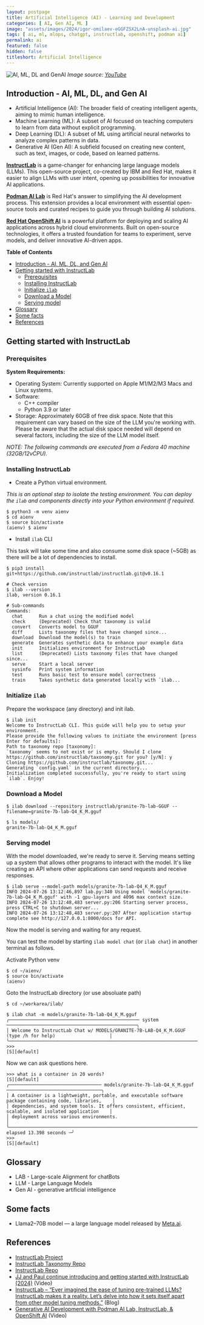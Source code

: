 ```yaml
---
layout: postpage
title: Artificial Intelligence (AI) - Learning and Development
categories: [ AI, Gen AI, ML ]
image: "assets/images/2024/igor-omilaev-eGGFZ5X2LnA-unsplash-ai.jpg"
tags: [ ai, ml, mlops, chatgpt, instructlab, openshift, podman ai]
permalink: ai
featured: false
hidden: false
titleshort: Artificial Intelligence
---
```


![AI, ML, DL and GenAI](assets/images/2024/ai-ml-dl-genai.png)
*Image source: [YouTube](https://www.youtube.com/watch?v=tZj8j3fdXy4)*

## Introduction - AI, ML, DL, and Gen AI

- Artificial Intelligence (AI): The broader field of creating intelligent agents, aiming to mimic human intelligence.
- Machine Learning (ML): A subset of AI focused on teaching computers to learn from data without explicit programming.
- Deep Learning (DL): A subset of ML using artificial neural networks to analyze complex patterns in data.
- Generative AI (Gen AI): A subfield focused on creating new content, such as text, images, or code, based on learned patterns.

**[InstructLab](https://www.redhat.com/en/topics/ai/what-is-instructlab)** is a game-changer for enhancing large language models (LLMs). This open-source project, co-created by IBM and Red Hat, makes it easier to align LLMs with user intent, opening up possibilities for innovative AI applications.

**[Podman AI Lab](https://podman-desktop.io/docs/ai-lab)** is Red Hat's answer to simplifying the AI development process. This extension provides a local environment with essential open-source tools and curated recipes to guide you through building AI solutions.

**[Red Hat OpenShift AI](https://www.redhat.com/en/technologies/cloud-computing/openshift/openshift-ai)** is a powerful platform for deploying and scaling AI applications across hybrid cloud environments. Built on open-source technologies, it offers a trusted foundation for teams to experiment, serve models, and deliver innovative AI-driven apps.

**Table of Contents**

- [Introduction - AI, ML, DL, and Gen AI](#introduction---ai-ml-dl-and-gen-ai)
- [Getting started with InstructLab](#getting-started-with-instructlab)
  - [Prerequisites](#prerequisites)
  - [Installing InstructLab](#installing-instructlab)
  - [Initialize `ilab`](#initialize-ilab)
  - [Download a Model](#download-a-model)
  - [Serving model](#serving-model)
- [Glossary](#glossary)
- [Some facts](#some-facts)
- [References](#references)

## Getting started with InstructLab

### Prerequisites

**System Requirements:**

- Operating System: Currently supported on Apple M1/M2/M3 Macs and Linux systems.
- Software:
  - C++ compiler
  - Python 3.9 or later
- Storage: Approximately 60GB of free disk space. Note that this requirement can vary based on the size of the LLM you're working with. Please be aware that the actual disk space needed will depend on several factors, including the size of the LLM model itself.

*NOTE: The following commands are executed from a Fedora 40 machine (32GB/12vCPU).*

### Installing InstructLab

- Create a Python virtual environment.

*This is an optional step to isolate the testing environment. You can deploy the `ilab` and components directly into your Python environment if required.*

```shell
$ python3 -m venv aienv
$ cd aienv
$ source bin/activate
(aienv) $ aienv
```

- Install `ilab` CLI

This task  will take some time and also consume some disk space (~5GB) as there will be a lot of dependencies to install.

```shell
$ pip3 install git+https://github.com/instructlab/instructlab.git@v0.16.1

# Check version
$ ilab --version
ilab, version 0.16.1

# Sub-commands
Commands:
  chat      Run a chat using the modified model
  check     (Deprecated) Check that taxonomy is valid
  convert   Converts model to GGUF
  diff      Lists taxonomy files that have changed since...
  download  Download the model(s) to train
  generate  Generates synthetic data to enhance your example data
  init      Initializes environment for InstructLab
  list      (Deprecated) Lists taxonomy files that have changed since...
  serve     Start a local server
  sysinfo   Print system information
  test      Runs basic test to ensure model correctness
  train     Takes synthetic data generated locally with `ilab...
```

### Initialize `ilab`

Prepare the workspace (any directory) and init ilab.

```shell
$ ilab init
Welcome to InstructLab CLI. This guide will help you to setup your environment.
Please provide the following values to initiate the environment [press Enter for defaults]:
Path to taxonomy repo [taxonomy]:
`taxonomy` seems to not exist or is empty. Should I clone https://github.com/instructlab/taxonomy.git for you? [y/N]: y
Cloning https://github.com/instructlab/taxonomy.git...
Generating `config.yaml` in the current directory...
Initialization completed successfully, you're ready to start using `ilab`. Enjoy!
```

### Download a Model

```shell
$ ilab download --repository instructlab/granite-7b-lab-GGUF --filename=granite-7b-lab-Q4_K_M.gguf

$ ls models/
granite-7b-lab-Q4_K_M.gguf
```

### Serving model

With the model downloaded, we're ready to serve it. Serving means setting up a system that allows other programs to interact with the model. It's like creating an API where other applications can send requests and receive responses.

```shell
$ ilab serve --model-path models/granite-7b-lab-Q4_K_M.gguf
INFO 2024-07-26 13:12:46,897 lab.py:340 Using model 'models/granite-7b-lab-Q4_K_M.gguf' with -1 gpu-layers and 4096 max context size.
INFO 2024-07-26 13:12:48,483 server.py:206 Starting server process, press CTRL+C to shutdown server...
INFO 2024-07-26 13:12:48,483 server.py:207 After application startup complete see http://127.0.0.1:8000/docs for API.
```

Now the model is serving and waiting for any request.

You can test the model by starting `ilab model chat` (or `ilab chat`) in another terminal as follows.

Activate Python venv

```shell
$ cd ~/aienv/
$ source bin/activate
(aienv)
```

Goto the InstructLab directory (or use absoluate path)

```shell
$ cd ~/workarea/ilab/

$ ilab chat -m models/granite-7b-lab-Q4_K_M.gguf
╭──────────────────────────────────────────────── system ────────────────────────────────────────────────╮
│ Welcome to InstructLab Chat w/ MODELS/GRANITE-7B-LAB-Q4_K_M.GGUF (type /h for help)                    │
╰────────────────────────────────────────────────────────────────────────────────────────────────────────╯
>>>                                                                                           [S][default]
```

Now we can ask questions here.

```shell
>>> what is a container in 20 words?                                                          [S][default]
╭────────────────────────────────── models/granite-7b-lab-Q4_K_M.gguf ───────────────────────────────────╮
│ A container is a lightweight, portable, and executable software package containing code, libraries,    │
│ dependencies, and system tools. It offers consistent, efficient, scalable, and isolated application    │
│ deployment across various environments.                                                                │
╰─────────────────────────────────────────────────────────────────────────────── elapsed 13.398 seconds ─╯
>>>                                                                                           [S][default]
```


## Glossary

- LAB - Large-scale Alignment for chatBots
- LLM - Large Language Models
- Gen AI - generative artificial intelligence

## Some facts

- Llama2–70B model — a large language model released by [Meta.ai](https://www.meta.ai/).

## References

- [InstructLab Project](https://github.com/instructlab)
- [InstructLab Taxonomy Repo](https://github.com/instructlab/taxonomy)
- [InstructLab Repo](https://github.com/instructlab/instructlab)
- [JJ and Paul continue introducing and getting started with InstructLab (2024)](https://www.youtube.com/watch?v=UArqlnAxNWk) (Video)
- [InstructLab – “Ever imagined the ease of tuning pre-trained LLMs? InstructLab makes it a reality. Let’s delve into how it sets itself apart from other model tuning methods.”](https://medium.com/@syeda9118/instructlab-ever-imagined-the-ease-of-tuning-pre-trained-llms-3331ccea8d88) (Blog)
- [Generative AI Development with Podman AI Lab, InstructLab, & OpenShift AI](https://www.youtube.com/watch?v=tZj8j3fdXy4) (Video)
